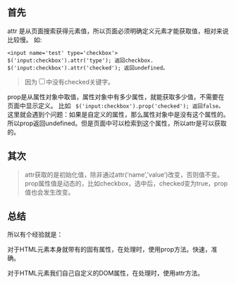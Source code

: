 ## 首先
attr 是从页面搜索获得元素值，所以页面必须明确定义元素才能获取值，相对来说比较慢。 
如:
```
<input name='test' type='checkbox'> 
$('input:checkbox').attr('type'); 返回checkbox. 
$('input:checkbox').attr('checked'); 返回undefined。 
```
> 因为<input name='test' type='checkbox'>中没有checked关键字。

prop是从属性对象中取值，属性对象中有多少属性，就能获取多少值，不需要在页面中显示定义。 
比如 
``` $('input:checkbox').prop('checked'); 返回false。```
这里就会遇到个问题：如果是自定义的属性，那么属性对象中是没有这个属性的。所以prop返回undefined。但是页面中可以检索到这个属性，所以attr是可以获取的。

## 其次
> attr获取的是初始化值，除非通过attr(‘name’,’value’)改变，否则值不变。prop属性值是动态的，比如checkbox，选中后，checked变为true，prop值也会发生改变。
## 总结
所以有个经验就是：

对于HTML元素本身就带有的固有属性，在处理时，使用prop方法。快速，准确。

对于HTML元素我们自己自定义的DOM属性，在处理时，使用attr方法。
